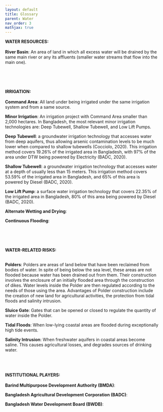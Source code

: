 ```yaml
---
layout: default
title: Glossary
parent: Water
nav_order: 3
mathjax: true
---
```



<b>WATER RESOURCES:</b> <br> <br>
<b>River Basin</b>: An area of land in which all excess water will be drained by the same main river or any its affluents (smaller water streams that flow into the main one). <br>

<br><br><br>


<b>IRRIGATION:</b> <br> <br>
<b>Command Area</b>: All land under being irrigated under the same irrigation system and from a same source.  <br>

<b>Minor Irrigation</b>: An irrigation project with Command Area smaller than 2,000 hectares. In Bangladesh, the most relevant minor irrigation technologies are: Deep Tubewell,  Shallow Tubewell, and Low Lift Pumps.  <br>

<b>Deep Tubewell</b>: a groundwater irrigation technology that accesses water from deep aquifers, thus allowing arsenic contamination levels to be much lower when compared to shallow tubewells (Cocciolo, 2020). This irrigation method covers 19.26% of the irrigated area in Bangladesh, with 97% of the area under DTW being powered by Electricity (BADC, 2020).<br>

<b>Shallow Tubewell</b>: a groundwater irrigation technology that accesses water at a depth of usually less than 15 meters. This irrigation method covers 53.59% of the irrigated area in Bangladesh, and 65% of this area is powered by Diesel (BADC, 2020). <br>

<b>Low Lift Pump</b>: a surface water irrigation technology that covers 22.35% of the irrigated area in Bangladesh, 80% of this area being powered by Diesel (BADC, 2020). <br>


<b>Alternate Wetting and Drying</b>:  <br>

<b>Continuous Flooding</b>:  <br>

<br><br><br>

<b>WATER-RELATED RISKS:</b> <br> <br>

<b>Polders</b>: Polders are areas of land below that have been reclaimed from bodies of water. In spite of being below the sea level, these areas are not flooded because water has been drained out from them. Their construction involves the enclosure of an initially flooded area through the construction of dikes. Water levels inside the Polder are then regulated according to the needs of those using the area. Advantages of Polder construction include the creation of new land for agricultural activities, the protection from tidal floods and salinity intrusion.  <br>

<b>Sluice Gate</b>: Gates that can be opened or closed to regulate the quantity of water inside the Polder. <br>

<b>Tidal Floods</b>: When low-lying coastal areas are flooded during exceptionally high tide events. <br>

<b>Salinity Intrusion</b>: When freshwater aquifers in coastal areas become saline. This causes agricultural losses, and degrades sources of drinking water. <br>

<br><br><br>
<b>INSTITUTIONAL PLAYERS:</b> <br> <br>
<b>Barind Multipurpose Development Authority (BMDA)</b>: <br>

<b>Bangladesh Agricultural Development Corporation (BADC)</b>: <br>

<b>Bangladesh Water Development Board (BWDB)</b>: <br>
